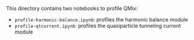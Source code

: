 This directory contains two notebooks to profile QMix:

- ``profile-harmonic-balance.ipynb``: profiles the harmonic balance module
- ``profile-qtcurrent.ipynb``: profiles the quasiparticle tunneling current module
